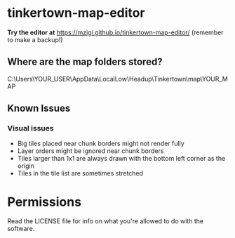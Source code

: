 # tinkertown-map-editor
 
**Try the editor at**
https://mzigi.github.io/tinkertown-map-editor/ (remember to make a backup!)

## Where are the map folders stored?

C:\Users\YOUR_USER\AppData\LocalLow\Headup\Tinkertown\map\YOUR_MAP

## Known Issues

### Visual issues
- Big tiles placed near chunk borders might not render fully
- Layer orders might be ignored near chunk borders
- Tiles larger than 1x1 are always drawn with the bottom left corner as the origin
- Tiles in the tile list are sometimes stretched

# Permissions

Read the LICENSE file for info on what you're allowed to do with the software.
